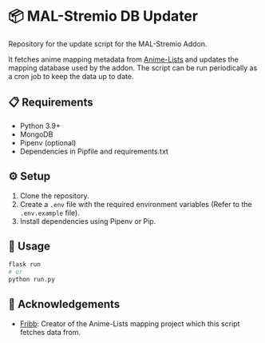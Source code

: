 # 📦 MAL-Stremio DB Updater

Repository for the update script for the MAL-Stremio Addon.

It fetches anime mapping metadata from [Anime-Lists](https://github.com/Fribb/anime-lists?tab=readme-ov-file) and
updates the mapping database used by the addon. The
script can be run periodically as a cron job to keep the data up to date.

## 📋 Requirements

- Python 3.9+
- MongoDB
- Pipenv (optional)
- Dependencies in Pipfile and requirements.txt

## ⚙️ Setup

1. Clone the repository.  
2. Create a `.env` file with the required environment variables (Refer to the `.env.example` file).  
3. Install dependencies using Pipenv or Pip.

## 🚀 Usage

```bash
flask run
# or 
python run.py
```

## 🙏 Acknowledgements

- [Fribb](https://github.com/Fribb): Creator of the Anime-Lists mapping project which this script fetches data from.